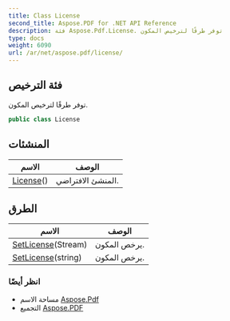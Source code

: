 ```yaml
---
title: Class License
second_title: Aspose.PDF for .NET API Reference
description: فئة Aspose.Pdf.License. توفر طرقًا لترخيص المكون
type: docs
weight: 6090
url: /ar/net/aspose.pdf/license/
---
```

## فئة الترخيص

توفر طرقًا لترخيص المكون.

```csharp
public class License
```

## المنشئات

| الاسم | الوصف |
| --- | --- |
| [License](license/)() | المنشئ الافتراضي. |

## الطرق

| الاسم | الوصف |
| --- | --- |
| [SetLicense](../../aspose.pdf/license/setlicense/#setlicense)(Stream) | يرخص المكون. |
| [SetLicense](../../aspose.pdf/license/setlicense/#setlicense_1)(string) | يرخص المكون. |

### انظر أيضًا

* مساحة الاسم [Aspose.Pdf](../../aspose.pdf/)
* التجميع [Aspose.PDF](../../)